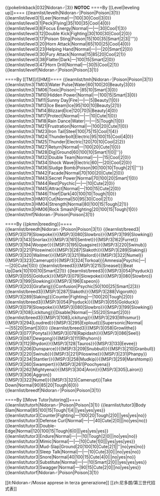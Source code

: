 {{pokelinkback|032|Nidoran♂|3}}
__NOTOC__
====By [[Level|leveling up]]====
{{learnlist/levelh|Nidoran♂|Poison|Poison|3|1}}
{{learnlist/level3|1|Leer|Normal|—|100|30|Cool|3|0}}
{{learnlist/level3|1|Peck|Flying|35|100|35|Cool|4|0}}
{{learnlist/level3|8|Focus Energy|Normal|—|—|30|Cool|1|3}}
{{learnlist/level3|12|Double Kick|Fighting|30|100|30|Cool|2|0}}
{{learnlist/level3|17|Poison Sting|Poison|15|100|35|Smart|2|3||'''}}
{{learnlist/level3|20|Horn Attack|Normal|65|100|25|Cool|4|0}}
{{learnlist/level3|23|Helping Hand|Normal|—|—|20|Smart|2|0}}
{{learnlist/level3|30|Fury Attack|Normal|15|85|20|Cool|2|1}}
{{learnlist/level3|38|Flatter|Dark|—|100|15|Smart|2|0}}
{{learnlist/level3|47|Horn Drill|Normal|—|30|5|Cool|2|1}}
{{learnlist/levelf|Nidoran♂|Poison|Poison|3|1}}

====By [[TM]]/[[HM]]====
{{learnlist/tmh|Nidoran♂|Poison|Poison|3|1}}
{{learnlist/tm3|TM03|Water Pulse|Water|60|100|20|Beauty|3|0}}
{{learnlist/tm3|TM06|Toxic|Poison|—|85|10|Smart|3|0}}
{{learnlist/tm3|TM10|Hidden Power|Normal|—|100|15|Smart|3|0}}
{{learnlist/tm3|TM11|Sunny Day|Fire|—|—|5|Beauty|1|0}}
{{learnlist/tm3|TM13|Ice Beam|Ice|95|100|10|Beauty|2|1}}
{{learnlist/tm3|TM14|Blizzard|Ice|120|70|5|Beauty|4|0}}
{{learnlist/tm3|TM17|Protect|Normal|—|—|10|Cute|1|0}}
{{learnlist/tm3|TM18|Rain Dance|Water|—|—|5|Tough|1|0}}
{{learnlist/tm3|TM21|Frustration|Normal|—|100|20|Cute|1|0}}
{{learnlist/tm3|TM23|Iron Tail|Steel|100|75|15|Cool|1|4}}
{{learnlist/tm3|TM24|Thunderbolt|Electric|95|100|15|Cool|4|0}}
{{learnlist/tm3|TM25|Thunder|Electric|120|70|10|Cool|2|2}}
{{learnlist/tm3|TM27|Return|Normal|—|100|20|Cute|1|0}}
{{learnlist/tm3|TM28|Dig|Ground|60|100|10|Smart|1|0||''}}
{{learnlist/tm3|TM32|Double Team|Normal|—|—|15|Cool|2|0}}
{{learnlist/tm3|TM34|Shock Wave|Electric|60|—|20|Cool|2|0}}
{{learnlist/tm3|TM36|Sludge Bomb|Poison|90|100|10|Tough|2|1||'''}}
{{learnlist/tm3|TM42|Facade|Normal|70|100|20|Cute|2|0}}
{{learnlist/tm3|TM43|Secret Power|Normal|70|100|20|Smart|1|0}}
{{learnlist/tm3|TM44|Rest|Psychic|—|—|10|Cute|2|0}}
{{learnlist/tm3|TM45|Attract|Normal|—|100|15|Cute|2|0}}
{{learnlist/tm3|TM46|Thief|Dark|40|100|10|Tough|1|0}}
{{learnlist/tm3|HM01|Cut|Normal|50|95|30|Cool|2|1}}
{{learnlist/tm3|HM04|Strength|Normal|80|100|15|Tough|2|1}}
{{learnlist/tm3|HM06|Rock Smash|Fighting|20|100|15|Tough|1|0}}
{{learnlist/tmf|Nidoran♂|Poison|Poison|3|1}}

====By {{pkmn|breeding}}====
{{learnlist/breedh|Nidoran♂|Poison|Poison|3|1}}
{{learnlist/breed3|{{MSP/3|079|Slowpoke}}{{MSP/3|080|Slowbro}}{{MSP/3|199|Slowking}}{{MSP/3|143|Snorlax}}{{MSP/3|161|Sentret}}{{MSP/3|162|Furret}}<br>{{MSP/3|194|Wooper}}{{MSP/3|195|Quagsire}}{{MSP/3|220|Swinub}}{{MSP/3|221|Piloswine}}{{MSP/3|287|Slakoth}}{{MSP/3|289|Slaking}}<br>{{MSP/3|320|Wailmer}}{{MSP/3|321|Wailord}}{{MSP/3|322|Numel}}{{MSP/3|323|Camerupt}}{{MSP/3|324|Torkoal}}|Amnesia|Psychic|—|—|20|Cute|1|0}}
{{learnlist/breed3|{{MSP/3|215|Sneasel}}|Beat Up|Dark|10|100|10|Smart|2|1}}
{{learnlist/breed3|{{MSP/3|054|Psyduck}}{{MSP/3|055|Golduck}}{{MSP/3|079|Slowpoke}}{{MSP/3|080|Slowbro}}{{MSP/3|199|Slowking}}{{MSP/3|196|Espeon}}<br>{{MSP/3|203|Girafarig}}|Confusion|Psychic|50|100|25|Smart|2|3}}
{{learnlist/breed3|{{MSP/3|287|Slakoth}}{{MSP/3|288|Vigoroth}}{{MSP/3|289|Slaking}}|Counter|Fighting|—|100|20|Tough|2|0}}
{{learnlist/breed3|{{MSP/3|054|Psyduck}}{{MSP/3|055|Golduck}}{{MSP/3|079|Slowpoke}}{{MSP/3|080|Slowbro}}{{MSP/3|199|Slowking}}{{MSP/3|108|Lickitung}}|Disable|Normal|—|55|20|Smart|2|0}}
{{learnlist/breed3|{{MSP/3|108|Lickitung}}{{MSP/3|293|Whismur}}{{MSP/3|294|Loudred}}{{MSP/3|295|Exploud}}|Supersonic|Normal|—|55|20|Smart|3|0}}
{{learnlist/breed3|{{MSP/3|058|Growlithe}}{{MSP/3|077|Ponyta}}{{MSP/3|078|Rapidash}}{{MSP/3|086|Seel}}{{MSP/3|087|Dewgong}}{{MSP/3|111|Rhyhorn}}<br>{{MSP/3|112|Rhydon}}{{MSP/3|128|Tauros}}{{MSP/3|133|Eevee}}{{MSP/3|206|Dunsparce}}{{MSP/3|209|Snubbull}}{{MSP/3|210|Granbull}}<br>{{MSP/3|220|Swinub}}{{MSP/3|221|Piloswine}}{{MSP/3|231|Phanpy}}{{MSP/3|234|Stantler}}{{MSP/3|258|Mudkip}}{{MSP/3|259|Marshtomp}}<br>{{MSP/3|260|Swampert}}{{MSP/3|261|Poochyena}}{{MSP/3|262|Mightyena}}{{MSP/3|304|Aron}}{{MSP/3|305|Lairon}}{{MSP/3|306|Aggron}}<br>{{MSP/3|322|Numel}}{{MSP/3|323|Camerupt}}|Take Down|Normal|90|85|20|Tough|6|0}}
{{learnlist/breedf|Nidoran♂|Poison|Poison|3|1}}

====By [[Move Tutor|tutoring]]====
{{learnlist/tutorh|Nidoran♂|Poison|Poison|3|1}}
{{learnlist/tutor3|Body Slam|Normal|85|100|15|Tough|1|4|||yes|yes|yes}}
{{learnlist/tutor3|Counter|Fighting|—|100|20|Tough|2|0|||yes|yes|no}}
{{learnlist/tutor3|Defense Curl|Normal|—|—|40|Cute|2|0|||no|yes|no}}
{{learnlist/tutor3|Double-Edge|Normal|120|100|15|Tough|6|0|||yes|yes|yes}}
{{learnlist/tutor3|Endure|Normal|—|—|10|Tough|2|0|||no|yes|no}}
{{learnlist/tutor3|Mimic|Normal|—|—|10|Cute|1|0|||yes|yes|yes}}
{{learnlist/tutor3|Mud-Slap|Ground|20|100|10|Cute|2|1||''|no|yes|no}}
{{learnlist/tutor3|Sleep Talk|Normal|—|—|10|Cute|3|0|||no|yes|no}}
{{learnlist/tutor3|Snore|Normal|40|100|15|Cute|4|0|||no|yes|no}}
{{learnlist/tutor3|Substitute|Normal|—|—|10|Smart|2|0|||yes|yes|yes}}
{{learnlist/tutor3|Swagger|Normal|—|90|15|Cute|2|0|||no|yes|yes}}
{{learnlist/tutorf|Nidoran♂|Poison|Poison|3|1}}

[[it:Nidoran♂/Mosse apprese in terza generazione]]
[[zh:尼多朗/第三世代招式表]]
